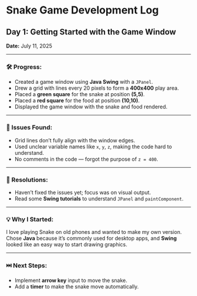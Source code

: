 # Snake Game Development Log

## Day 1: Getting Started with the Game Window  
**Date:** July 11, 2025

---

### 🛠️ Progress:
- Created a game window using **Java Swing** with a `JPanel`.
- Drew a grid with lines every 20 pixels to form a **400x400** play area.
- Placed a **green square** for the snake at position **(5,5)**.
- Placed a **red square** for the food at position **(10,10)**.
- Displayed the game window with the snake and food rendered.

---

### 🐛 Issues Found:
- Grid lines don’t fully align with the window edges.
- Used unclear variable names like `x`, `y`, `z`, making the code hard to understand.
- No comments in the code — forgot the purpose of `z = 400`.

---

### 🔧 Resolutions:
- Haven’t fixed the issues yet; focus was on visual output.
- Read some **Swing tutorials** to understand `JPanel` and `paintComponent`.

---

### 💡 Why I Started:
I love playing Snake on old phones and wanted to make my own version.  
Chose **Java** because it’s commonly used for desktop apps, and **Swing** looked like an easy way to start drawing graphics.

---

### ⏭️ Next Steps:
- Implement **arrow key** input to move the snake.
- Add a **timer** to make the snake move automatically.
